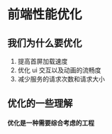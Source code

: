 # 前端性能优化
## 我们为什么要优化
1. 提高首屏加载速度
2. 优化 ui 交互以及动画的流畅度
3. 减少服务的请求次数和请求大小

## 优化的一些理解
#### 优化是一种需要综合考虑的工程

